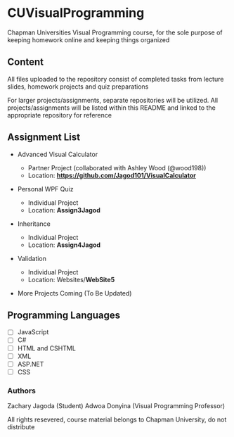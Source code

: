 # CUVisualProgramming
Chapman Universities Visual Programming course, for the sole purpose of keeping homework online and keeping things organized

## Content
All files uploaded to the repository consist of completed tasks from lecture slides, homework projects and quiz preparations

For larger projects/assignments, separate repositories will be utilized. All projects/assignments will be listed within this README and linked to the appropriate repository for reference

## Assignment List
- Advanced Visual Calculator
    - Partner Project (collaborated with Ashley Wood (@wood198))
    - Location: **https://github.com/Jagod101/VisualCalculator**

- Personal WPF Quiz
    - Individual Project
    - Location: **Assign3Jagod**

- Inheritance
    - Individual Project
    - Location: **Assign4Jagod**

- Validation
    - Individual Project
    - Location: Websites/**WebSite5**

- More Projects Coming (To Be Updated)

## Programming Languages
- [ ] JavaScript
- [ ] C#
- [ ] HTML and CSHTML
- [ ] XML
- [ ] ASP.NET
- [ ] CSS

### Authors
Zachary Jagoda (Student)
Adwoa Donyina (Visual Programming Professor)

All rights resevered, course material belongs to Chapman University, do not distribute
